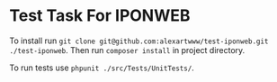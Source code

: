 # Test Task For IPONWEB

To install run `git clone git@github.com:alexartwww/test-iponweb.git ./test-iponweb`. Then run `composer install` in project directory.

To run tests use `phpunit ./src/Tests/UnitTests/`.
